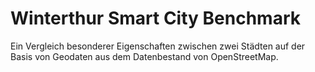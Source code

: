 # Winterthur Smart City Benchmark
Ein Vergleich besonderer Eigenschaften zwischen zwei Städten auf der Basis von Geodaten aus dem Datenbestand von OpenStreetMap.